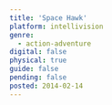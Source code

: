 ```yaml
---
title: 'Space Hawk'
platform: intellivision
genre:
  - action-adventure
digital: false
physical: true
guide: false
pending: false
posted: 2014-02-14
---
```

